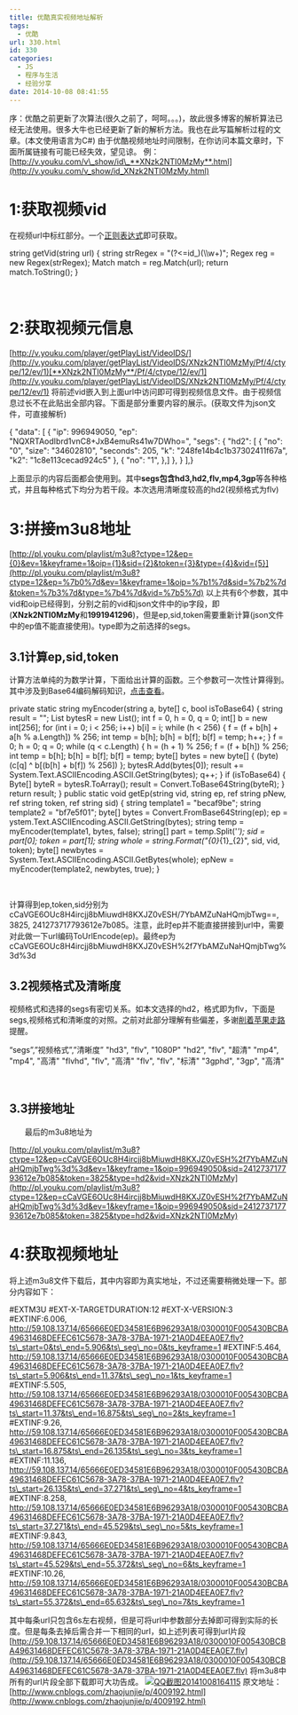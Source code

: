 ```yaml
---
title: 优酷真实视频地址解析
tags:
  - 优酷
url: 330.html
id: 330
categories:
  - JS
  - 程序与生活
  - 经验分享
date: 2014-10-08 08:41:55
---
```


序：优酷之前更新了次算法(很久之前了，呵呵。。。)，故此很多博客的解析算法已经无法使用。很多大牛也已经更新了新的解析方法。我也在此写篇解析过程的文章。(本文使用语言为C#) 由于优酷视频地址时间限制，在你访问本篇文章时，下面所属链接有可能已经失效，望见谅。 例：[http://v.youku.com/v\_show/id\_**XNzk2NTI0MzMy**.html](http://v.youku.com/v_show/id_XNzk2NTI0MzMy.html)

1:获取视频vid
=========

在视频url中标红部分。一个[正则表达式](http://www.cnblogs.com/zhaojunjie/p/3344909.html)即可获取。

string getVid(string url)
{
    string strRegex = "(?<=id_)(\\\w+)";
    Regex reg = new Regex(strRegex);
    Match match = reg.Match(url);
    return match.ToString();
}

 

2:获取视频元信息
=========

[http://v.youku.com/player/getPlayList/VideoIDS/](http://v.youku.com/player/getPlayList/VideoIDS/XNzk2NTI0MzMy/Pf/4/ctype/12/ev/1)[**XNzk2NTI0MzMy**/Pf/4/ctype/12/ev/1](http://v.youku.com/player/getPlayList/VideoIDS/XNzk2NTI0MzMy/Pf/4/ctype/12/ev/1) 将前述vid嵌入到上面url中访问即可得到视频信息文件。由于视频信息过长不在此贴出全部内容。下面是部分重要内容的展示。(获取文件为json文件，可直接解析)

{ "data": \[ {
            "ip": 996949050,
            "ep": "NQXRTAodIbrd1vnC8+JxB4emuRs41w7DWho=",
            "segs": {
                "hd2": \[
                    {
                        "no": "0",
                        "size": "34602810",
                        "seconds": 205,
                        "k": "248fe14b4c1b37302411f67a",
                        "k2": "1c8e113cecad924c5"
                    },
                    {
                        "no": "1",
                    },\] }, } \],}

上面显示的内容后面都会使用到。其中**segs包含hd3,hd2,flv,mp4,3gp**等各种格式，并且每种格式下均分为若干段。本次选用清晰度较高的hd2(视频格式为flv)

**3:拼接m3u8地址**
==============

[http://pl.youku.com/playlist/m3u8?ctype=12&ep={0}&ev=1&keyframe=1&oip={1}&sid={2}&token={3}&type={4}&vid={5}](http://pl.youku.com/playlist/m3u8?ctype=12&ep=%7b0%7d&ev=1&keyframe=1&oip=%7b1%7d&sid=%7b2%7d&token=%7b3%7d&type=%7b4%7d&vid=%7b5%7d) 以上共有6个参数，其中vid和oip已经得到，分别之前的vid和json文件中的ip字段，即(**XNzk2NTI0MzMy**和**1991941296**)，但是ep,sid,token需要重新计算(json文件中的ep值不能直接使用)。type即为之前选择的segs。

3.1计算ep,sid,token
-----------------

计算方法单纯的为数学计算，下面给出计算的函数。三个参数可一次性计算得到。其中涉及到Base64编码解码知识，[点击查看](http://www.cnblogs.com/zhaojunjie/p/3946427.html)。

private static string myEncoder(string a, byte\[\] c, bool isToBase64)
        {
            string result = "";
            List<Byte> bytesR = new List<byte>();
            int f = 0, h = 0, q = 0;
            int\[\] b = new int\[256\];
            for (int i = 0; i < 256; i++)
                    b\[i\] = i;
            while (h < 256)
            {
                f = (f + b\[h\] + a\[h % a.Length\]) % 256;
                int temp = b\[h\];
                b\[h\] = b\[f\];
                b\[f\] = temp;
                h++;
            }
            f = 0; h = 0; q = 0;
            while (q < c.Length)
            {
                h = (h + 1) % 256;
                f = (f + b\[h\]) % 256;
                int temp = b\[h\];
                b\[h\] = b\[f\];
                b\[f\] = temp;
                byte\[\] bytes = new byte\[\] { (byte)(c\[q\] ^ b\[(b\[h\] + b\[f\]) % 256\]) };
                bytesR.Add(bytes\[0\]);
                result += System.Text.ASCIIEncoding.ASCII.GetString(bytes);
                q++;
            }
            if (isToBase64)
            {
                Byte\[\] byteR = bytesR.ToArray();
                result = Convert.ToBase64String(byteR);
            }
            return result;
        }
        public static void getEp(string vid, string ep, ref string pNew, ref string token, ref string sid)
        {
            string template1 = "becaf9be";
            string template2 = "bf7e5f01";
            byte\[\] bytes = Convert.FromBase64String(ep);
            ep = ystem.Text.ASCIIEncoding.ASCII.GetString(bytes);
            string temp = myEncoder(template1, bytes, false);
            string\[\] part = temp.Split('_');
            sid = part\[0\];
            token = part\[1\];
            string whole = string.Format("{0}_{1}_{2}", sid, vid, token);
            byte\[\] newbytes = System.Text.ASCIIEncoding.ASCII.GetBytes(whole);
            epNew = myEncoder(template2, newbytes, true);
        }

 

计算得到ep,token,sid分别为cCaVGE6OUc8H4ircjj8bMiuwdH8KXJZ0vESH/7YbAMZuNaHQmjbTwg==, 3825, 241273717793612e7b085。注意，此时ep并不能直接拼接到url中，需要对此做一下url编码ToUrlEncode(ep)。最终ep为cCaVGE6OUc8H4ircjj8bMiuwdH8KXJZ0vESH%2f7YbAMZuNaHQmjbTwg%3d%3d

3.2视频格式及清晰度
-----------

视频格式和选择的segs有密切关系。如本文选择的hd2，格式即为flv，下面是segs,视频格式和清晰度的对照。之前对此部分理解有些偏差，多谢[削着苹果走路](http://home.cnblogs.com/u/xzpgzl/)提醒。[](http://www.cnblogs.com/xzpgzl/)

“segs”,”视频格式”,”清晰度”
"hd3", "flv", "1080P"
"hd2", "flv", "超清"
"mp4", "mp4", "高清"
"flvhd", "flv", "高清"
"flv", "flv", "标清"
"3gphd", "3gp", "高清"

 

3.3拼接地址
-------

　　最后的m3u8地址为

[http://pl.youku.com/playlist/m3u8?ctype=12&ep=cCaVGE6OUc8H4ircjj8bMiuwdH8KXJZ0vESH%2f7YbAMZuNaHQmjbTwg%3d%3d&ev=1&keyframe=1&oip=996949050&sid=241273717793612e7b085&token=3825&type=hd2&vid=XNzk2NTI0MzMy](http://pl.youku.com/playlist/m3u8?ctype=12&ep=cCaVGE6OUc8H4ircjj8bMiuwdH8KXJZ0vESH%2f7YbAMZuNaHQmjbTwg%3d%3d&ev=1&keyframe=1&oip=996949050&sid=241273717793612e7b085&token=3825&type=hd2&vid=XNzk2NTI0MzMy)

4:获取视频地址
========

将上述m3u8文件下载后，其中内容即为真实地址，不过还需要稍微处理一下。部分内容如下：

#EXTM3U
#EXT-X-TARGETDURATION:12
#EXT-X-VERSION:3
#EXTINF:6.006,
http://59.108.137.14/65666E0ED34581E6B96293A18/0300010F005430BCBA49631468DEFEC61C5678-3A78-37BA-1971-21A0D4EEA0E7.flv?ts\_start=0&ts\_end=5.906&ts\_seg\_no=0&ts_keyframe=1
#EXTINF:5.464,
http://59.108.137.14/65666E0ED34581E6B96293A18/0300010F005430BCBA49631468DEFEC61C5678-3A78-37BA-1971-21A0D4EEA0E7.flv?ts\_start=5.906&ts\_end=11.37&ts\_seg\_no=1&ts_keyframe=1
#EXTINF:5.505,
http://59.108.137.14/65666E0ED34581E6B96293A18/0300010F005430BCBA49631468DEFEC61C5678-3A78-37BA-1971-21A0D4EEA0E7.flv?ts\_start=11.37&ts\_end=16.875&ts\_seg\_no=2&ts_keyframe=1
#EXTINF:9.26,
http://59.108.137.14/65666E0ED34581E6B96293A18/0300010F005430BCBA49631468DEFEC61C5678-3A78-37BA-1971-21A0D4EEA0E7.flv?ts\_start=16.875&ts\_end=26.135&ts\_seg\_no=3&ts_keyframe=1
#EXTINF:11.136,
http://59.108.137.14/65666E0ED34581E6B96293A18/0300010F005430BCBA49631468DEFEC61C5678-3A78-37BA-1971-21A0D4EEA0E7.flv?ts\_start=26.135&ts\_end=37.271&ts\_seg\_no=4&ts_keyframe=1
#EXTINF:8.258,
http://59.108.137.14/65666E0ED34581E6B96293A18/0300010F005430BCBA49631468DEFEC61C5678-3A78-37BA-1971-21A0D4EEA0E7.flv?ts\_start=37.271&ts\_end=45.529&ts\_seg\_no=5&ts_keyframe=1
#EXTINF:9.843,
http://59.108.137.14/65666E0ED34581E6B96293A18/0300010F005430BCBA49631468DEFEC61C5678-3A78-37BA-1971-21A0D4EEA0E7.flv?ts\_start=45.529&ts\_end=55.372&ts\_seg\_no=6&ts_keyframe=1
#EXTINF:10.26,
http://59.108.137.14/65666E0ED34581E6B96293A18/0300010F005430BCBA49631468DEFEC61C5678-3A78-37BA-1971-21A0D4EEA0E7.flv?ts\_start=55.372&ts\_end=65.632&ts\_seg\_no=7&ts_keyframe=1

其中每条url只包含6s左右视频，但是可将url中参数部分去掉即可得到实际的长度。但是每条去掉后需合并一下相同的url，如上述列表可得到url片段 [http://59.108.137.14/65666E0ED34581E6B96293A18/0300010F005430BCBA49631468DEFEC61C5678-3A78-37BA-1971-21A0D4EEA0E7.flv](http://59.108.137.14/65666E0ED34581E6B96293A18/0300010F005430BCBA49631468DEFEC61C5678-3A78-37BA-1971-21A0D4EEA0E7.flv) 将m3u8中所有的url片段全部下载即可大功告成。 [![QQ截图20141008164115](http://storage.veitor.net/uploads/2014/10/QQ截图20141008164115.jpg)](http://storage.veitor.net/uploads/2014/10/QQ截图20141008164115.jpg) 原文地址：[http://www.cnblogs.com/zhaojunjie/p/4009192.html](http://www.cnblogs.com/zhaojunjie/p/4009192.html)